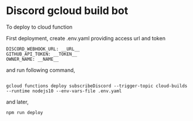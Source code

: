 
# Discord gcloud build bot

  

  

To deploy to cloud function

  

First deployment, create .env.yaml providing access url and token

```
DISCORD_WEBHOOK_URL: __URL__
GITHUB_API_TOKEN: __TOKEN__
OWNER_NAME: __NAME__
```

and run following command,  

```

gcloud functions deploy subscribeDiscord --trigger-topic cloud-builds --runtime nodejs10 --env-vars-file .env.yaml

```

and later,

```
npm run deploy
```